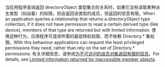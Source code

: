 
<!-- markdownlint-disable MD041-->

<span data-ttu-id="8bfda-101">当应用程序查询返回 directoryObject 类型集合的关系时，如果它没有读取某种派生类型（如设备）的权限，则会返回该类型的成员，但返回的信息有限。</span><span class="sxs-lookup"><span data-stu-id="8bfda-101">When an application queries a relationship that returns a directoryObject type collection, if it does not have permission to read a certain derived type (like device), members of that type are returned but with limited information.</span></span> <span data-ttu-id="8bfda-102">使用这种行为，应用程序可请求所需的最低特权权限，而不依赖 Directory.\* 集权限。</span><span class="sxs-lookup"><span data-stu-id="8bfda-102">With this behaviour applications can request the least privileged permissions they need, rather than rely on the set of Directory.\* permissions.</span></span> <span data-ttu-id="8bfda-103">有关详细信息，请参阅[为不可访问的成员对象返回有限的信息](/graph/permissions-reference#limited-information-returned-for-inaccessible-member-objects)。</span><span class="sxs-lookup"><span data-stu-id="8bfda-103">For details, see [Limited information returned for inaccessible member objects](/graph/permissions-reference#limited-information-returned-for-inaccessible-member-objects).</span></span>

